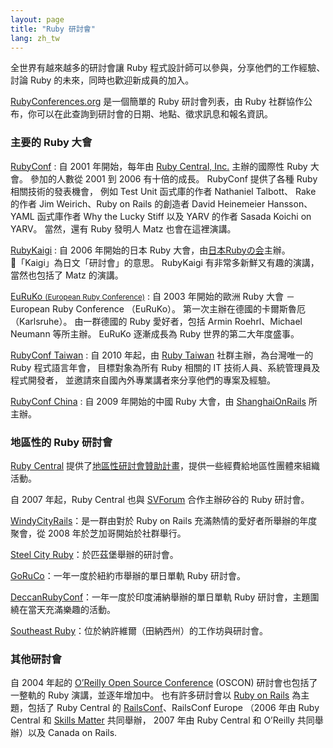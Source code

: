 ```yaml
---
layout: page
title: "Ruby 研討會"
lang: zh_tw
---
```


全世界有越來越多的研討會讓 Ruby 程式設計師可以參與，分享他們的工作經驗、討論 Ruby 的未來，同時也歡迎新成員的加入。

[RubyConferences.org][rc] 是一個簡單的 Ruby 研討會列表，由 Ruby 社群協作公布，你可以在此查詢到研討會的日期、地點、徵求訊息和報名資訊。


### 主要的 Ruby 大會

[RubyConf][1]
: 自 2001 年開始，每年由 [Ruby Central, Inc.][2] 主辦的國際性 Ruby 大會。
  參加的人數從 2001 到 2006 有十倍的成長。
  RubyConf 提供了各種 Ruby 相關技術的發表機會，
  例如 Test Unit 函式庫的作者 Nathaniel Talbott、
  Rake 的作者 Jim Weirich、Ruby on Rails 的創造者 David Heinemeier Hansson、
  YAML 函式庫作者 Why the Lucky Stiff 以及 YARV 的作者 Sasada Koichi on YARV。
  當然，還有 Ruby 發明人 Matz 也會在這裡演講。

[RubyKaigi][3]
: 自 2006 年開始的日本 Ruby 大會，由[日本Rubyの会][jpr]主辦。
  「Kaigi」為日文「研討會」的意思。
  RubyKaigi 有非常多新鮮又有趣的演講，當然也包括了 Matz 的演講。

[EuRuKo <small>(European Ruby Conference)</small>][4]
: 自 2003 年開始的歐洲 Ruby 大會 － European Ruby Conference （EuRuKo）。
  第一次主辦在德國的卡爾斯魯厄（Karlsruhe）。
  由一群德國的 Ruby 愛好者，包括 Armin Roehrl、Michael Neumann 等所主辦。
  EuRuKo 逐漸成長為 Ruby 世界的第二大年度盛事。

[RubyConf Taiwan][rct]
: 自 2010 年起，由 [Ruby Taiwan][rt] 社群主辦，為台灣唯一的 Ruby 程式語言年會，
  目標對象為所有 Ruby 相關的 IT 技術人員、系統管理員及程式開發者，
  並邀請來自國內外專業講者來分享他們的專案及經驗。

[RubyConf China][rcc]
: 自 2009 年開始的中國 Ruby 大會，由 [ShanghaiOnRails][sor] 所主辦。

### 地區性的 Ruby 研討會

[Ruby Central][2] 提供了[地區性研討會贊助計畫][6]，提供一些經費給地區性團體來組織活動。

自 2007 年起，Ruby Central 也與 [SVForum][7] 合作主辦矽谷的 Ruby 研討會。

[WindyCityRails][9]：是一群由對於 Ruby on Rails 充滿熱情的愛好者所舉辦的年度聚會，從 2008 年於芝加哥開始於社群舉行。

[Steel City Ruby][16]：於匹茲堡舉辦的研討會。

[GoRuCo][19]：一年一度於紐約市舉辦的單日單軌 Ruby 研討會。

[DeccanRubyConf][20]：一年一度於印度浦納舉辦的單日單軌 Ruby 研討會，主題圍繞在當天充滿樂趣的活動。

[Southeast Ruby][21]：位於納許維爾（田納西州）的工作坊與研討會。

### 其他研討會

自 2004 年起的 [O’Reilly Open Source Conference][10] (OSCON)
研討會也包括了一整軌的 Ruby 演講，並逐年增加中。
也有許多研討會以 [Ruby on Rails][11] 為主題，包括了 Ruby Central 的
[RailsConf][12]、RailsConf Europe
（2006 年由 Ruby Central 和 [Skills Matter][14] 共同舉辦，
2007 年由 Ruby Central 和 O’Reilly 共同舉辦）以及 Canada on Rails.



[rct]: http://rubyconf.tw
[rt]:  http://ruby.tw
[rcc]: http://rubyconfchina.org
[sor]: http://groups.google.com/group/shanghaionrails
[jpr]: http://jp.rubyist.net/

[rc]: http://rubyconferences.org/
[1]: http://rubyconf.org/
[2]: http://rubycentral.org
[3]: http://rubykaigi.org/
[4]: http://euruko.org
[6]: https://rubycentral.org/grants
[7]: http://www.svforum.org
[9]: http://windycityrails.org
[10]: http://conferences.oreillynet.com/os2006/
[11]: http://www.rubyonrails.org
[12]: http://www.railsconf.org
[14]: http://www.skillsmatter.com
[16]: http://steelcityruby.org/
[19]: http://goruco.com/
[20]: http://www.deccanrubyconf.org/
[21]: https://southeastruby.com/
